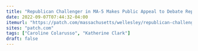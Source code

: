 ```yaml
---
title: "Republican Challenger in MA-5 Makes Public Appeal to Debate Rep. Clark"
date: 2022-09-07T07:44:32-04:00
itemurl: "https://patch.com/massachusetts/wellesley/republican-challenger-ma-5-makes-public-appeal-debate-rep-clark"
sites: "patch.com"
tags: ["Caroline Colarusso", "Katherine Clark"]
draft: false
---
```


